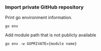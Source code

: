 ### Import private GitHub repository

Print go environment information.
```
go env
```

Add module path that is not publicly available
```
go env -w GOPRIVATE={module name}
```